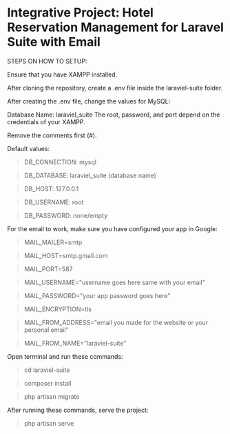 <h1>Integrative Project: Hotel Reservation Management for Laravel Suite with Email</h1>

STEPS ON HOW TO SETUP:

Ensure that you have XAMPP installed.

After cloning the repository, create a .env file inside the laraviel-suite folder.

After creating the .env file, change the values for MySQL:

Database Name: laraviel_suite
The root, password, and port depend on the credentials of your XAMPP.

Remove the comments first (#).

Default values:
>DB_CONNECTION: mysql

>DB_DATABASE: laraviel_suite (database name)

>DB_HOST: 127.0.0.1

>DB_USERNAME: root

>DB_PASSWORD: none/empty

For the email to work, make sure you have configured your app in Google:

>MAIL_MAILER=smtp

>MAIL_HOST=smtp.gmail.com

>MAIL_PORT=587

>MAIL_USERNAME="username goes here same with your email"

>MAIL_PASSWORD="your app password goes here"

>MAIL_ENCRYPTION=tls

>MAIL_FROM_ADDRESS="email you made for the website or your personal email"

>MAIL_FROM_NAME="laraviel-suite"

Open terminal and run these commands:

>cd laraviel-suite

>composer install

>php artisan migrate

After running these commands, serve the project:
>php artisan serve

